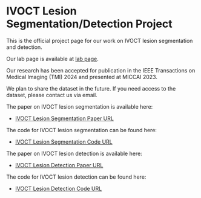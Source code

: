 # IVOCT Lesion Segmentation/Detection Project

This is the official project page for our work on IVOCT lesion segmentation and detection.

Our lab page is available at [lab page](https://yuqian1023.github.io/).

Our research has been accepted for publication in the IEEE Transactions on Medical Imaging (TMI) 2024 and presented at MICCAI 2023.

We plan to share the dataset in the future. If you need access to the dataset, please contact us via email.

The paper on IVOCT lesion segmentation is available here:
- [IVOCT Lesion Segmentation Paper URL](#)

The code for IVOCT lesion segmentation can be found here:
- [IVOCT Lesion Segmentation Code URL](#)

The paper on IVOCT lesion detection is available here:
- [IVOCT Lesion Detection Paper URL](#)

The code for IVOCT lesion detection can be found here:
- [IVOCT Lesion Detection Code URL](#)

